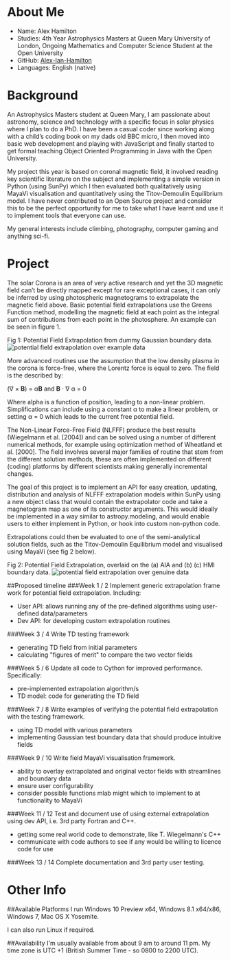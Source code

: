 About Me
========
- Name: Alex Hamilton
- Studies: 4th Year Astrophysics Masters at Queen Mary University of London, Ongoing Mathematics and Computer Science Student at the Open University
- GitHub: [Alex-Ian-Hamilton](http://github.com/Alex-Ian-Hamilton)
- Languages: English (native)

Background
========
An Astrophysics Masters student at Queen Mary, I am passionate about astronomy, science and technology with a specific focus in solar physics where I plan to do a PhD.
I have been a casual coder since working along with a child’s coding book on my dads old BBC micro, I then moved into basic web development and playing with JavaScript and finally started to get formal teaching Object Oriented Programming in Java with the Open University.

My project this year is based on coronal magnetic field, it involved reading key scientific literature on the subject and implementing a simple version in Python (using SunPy) which I then evaluated both qualitatively using MayaVi visualisation and quantitatively using the Titov-Demoulin Equilibrium model. I have never contributed to an Open Source project and consider this to be the perfect opportunity for me to take what I have learnt and use it to implement tools that everyone can use.

My general interests include climbing, photography, computer gaming and anything sci-fi.
 
Project
========
The solar Corona is an area of very active research and yet the 3D magnetic field can’t be directly mapped except for rare exceptional cases, it can only be inferred by using photospheric magnetograms to extrapolate the magnetic field above.
Basic potential field extrapolations use the Greens Function method, modelling the magnetic field at each point as the integral sum of contributions from each point in the photosphere. An example can be seen in figure 1.

Fig 1: Potential Field Extrapolation from dummy Gaussian boundary data.
![potential field extrapolation over example data](http://i.imgur.com/i0bk2g9.jpg)

More advanced routines use the assumption that the low density plasma in the corona is force-free, where the Lorentz force is equal to zero. The field is the described by:

(&nabla; &times; **B**) = &alpha;**B**       and       **B** &sdot; &nabla; &alpha; = 0

Where alpha is a function of position, leading to a non-linear problem. Simplifications can include using a constant &alpha; to make a linear problem, or setting &alpha; = 0 which leads to the current free potential field.

The Non-Linear Force-Free Field (NLFFF) produce the best results (Wiegelmann et al. [2004]) and can be solved using a number of different numerical methods, for example using optimization method of Wheatland et al. [2000]. The field involves several major families of routine that stem from the different solution methods, these are often implemented on different (coding) platforms by different scientists making generally incremental changes.


The goal of this project is to implement an API for easy creation, updating, distribution and analysis of NLFFF extrapolation models within SunPy using a new object class that would contain the extrapolator code and take a magnetogram map as one of its constructor arguments.
This would ideally be implemented in a way similar to astropy.modeling, and would enable users to either implement in Python, or hook into custom non-python code.

Extrapolations could then be evaluated to one of the semi-analytical solution fields, such as the Titov-Demoulin Equilibrium model and visualised using MayaVi (see fig 2 below).

Fig 2: Potential Field Extrapolation, overlaid on the (a) AIA and (b) (c) HMI boundary data.
![potential field extrapolation over genuine data](http://i.imgur.com/hGKvwdL.jpg)

##Proposed timeline
###Week 1 / 2
Implement generic extrapolation frame work for potential field extrapolation. Including:
- User API: allows running any of the pre-defined algorithms using user-defined data/parameters
- Dev API: for developing custom extrapolation routines

###Week 3 / 4
Write TD testing framework
- generating TD field from initial parameters
- calculating "figures of merit" to compare the two vector fields

###Week 5 / 6
Update all code to Cython for improved performance. Specifically:
- pre-implemented extrapolation algorithm/s
- TD model: code for generating the TD field

###Week 7 / 8
Write examples of verifying the potential field extrapolation with the testing framework.
- using TD model with various parameters
- implementing Gaussian test boundary data that should produce intuitive fields

###Week 9 / 10
Write field MayaVi visualisation framework.
- ability to overlay extrapolated and original vector fields with streamlines and boundary data
- ensure user configurability
- consider possible functions mlab might which to implement to at functionality to MayaVi

###Week 11 / 12
Test and document use of using external extrapolation using dev API, i.e. 3rd party Fortran and C++.
- getting some real world code to demonstrate, like T. Wiegelmann's C++
- communicate with code authors to see if any would be willing to licence code for use

###Week 13 / 14
Complete documentation and 3rd party user testing.

Other Info
==========
##Available Platforms
I run Windows 10 Preview x64, Windows 8.1 x64/x86, Windows 7, Mac OS X Yosemite. 

I can also run Linux if required.

##Availability
I'm usually available from about 9 am to around 11 pm. My time zone is UTC +1 (British Summer Time - so 0800 to 2200 UTC).